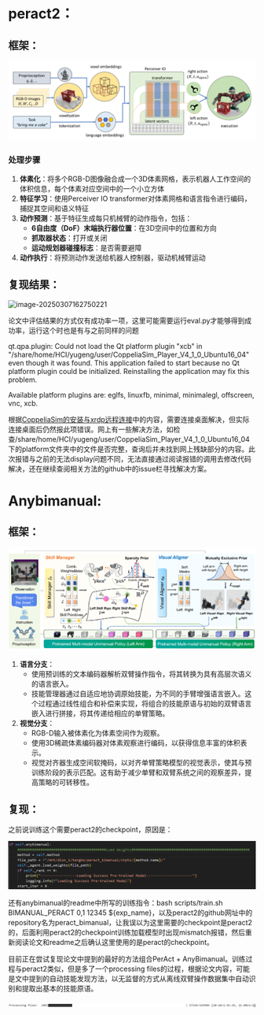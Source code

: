 # peract2：

## 框架：

![image-20250307145239537](https://raw.githubusercontent.com/oxygeng710/picture/main/image-20250307145239537.png)

### 处理步骤

1. **体素化**：将多个RGB-D图像融合成一个3D体素网格，表示机器人工作空间的体积信息，每个体素对应空间中的一个小立方体
2. **特征学习**：使用Perceiver IO transformer对体素网格和语言指令进行编码，捕捉其空间和语义特征
3. **动作预测**：基于特征生成每只机械臂的动作指令，包括：
   - **6自由度（DoF）末端执行器位置**：在3D空间中的位置和方向
   - **抓取器状态**：打开或关闭
   - **运动规划器碰撞标志**：是否需要避障
4. **动作执行**：将预测动作发送给机器人控制器，驱动机械臂运动

## 复现结果：

![image-20250307162750221](C:\Users\谢雨庚\AppData\Roaming\Typora\typora-user-images\image-20250307162750221.png)

​	论文中评估结果的方式仅有成功率一项，这里可能需要运行eval.py才能够得到成功率，运行这个时也是有与之前同样的问题

qt.qpa.plugin: Could not load the Qt platform plugin "xcb" in "/share/home/HCI/yugeng/user/CoppeliaSim_Player_V4_1_0_Ubuntu16_04" even though it was found.
This application failed to start because no Qt platform plugin could be initialized. Reinstalling the application may fix this problem.

Available platform plugins are: eglfs, linuxfb, minimal, minimalegl, offscreen, vnc, xcb.

根据[CoppeliaSim的安装与xrdp远程连接](https://docs.ruotao.tech/#/CoppeliaSim_xrdp)中的内容，需要连接桌面解决，但实际连接桌面后仍然报此项错误。网上有一些解决方法，如检查/share/home/HCI/yugeng/user/CoppeliaSim_Player_V4_1_0_Ubuntu16_04下的platform文件夹中的文件是否完整，查询后并未找到网上残缺部分的内容。此次报错与之前的无法display问题不同，无法直接通过阅读报错的调用去修改代码解决，还在继续查阅相关方法的github中的issue栏寻找解决方案。

# Anybimanual:

## 框架：

![image-20250307161119801](https://raw.githubusercontent.com/oxygeng710/picture/main/image-20250307161119801.png)

1. **语言分支**：
   - 使用预训练的文本编码器解析双臂操作指令，将其转换为具有高层次语义的语言嵌入。
   - 技能管理器通过自适应地协调原始技能，为不同的手臂增强语言嵌入。这个过程通过线性组合和补偿来实现，将组合的技能原语与初始的双臂语言嵌入进行拼接，将其传递给相应的单臂策略。
2. **视觉分支**：
   - RGB-D输入被体素化为体素空间作为观察。
   - 使用3D稀疏体素编码器对体素观察进行编码，以获得信息丰富的体积表示。
   - 视觉对齐器生成空间软掩码，以对齐单臂策略模型的视觉表示，使其与预训练阶段的表示匹配。这有助于减少单臂和双臂系统之间的观察差异，提高策略的可转移性。

## 复现：

之前说训练这个需要peract2的checkpoint，原因是：

![2dbaec00edd494c8597fb37e368c39b](https://raw.githubusercontent.com/oxygeng710/picture/main/2dbaec00edd494c8597fb37e368c39b.png)

还有anybimanual的readme中所写的训练指令：bash scripts/train.sh BIMANUAL_PERACT 0,1 12345 ${exp_name}，以及peract2的github网址中的repository名为peract_bimanual，让我误以为这里需要的checkpoint是peract2的，后面利用peract2的checkpoint训练加载模型时出现mismatch报错，然后重新阅读论文和readme之后确认这里使用的是peract的checkpoint。

目前正在尝试复现论文中提到的最好的方法组合PerAct + AnyBimanual。训练过程与peract2类似，但是多了一个processing files的过程，根据论文内容，可能是文中提到的自动技能发现方法，以无监督的方式从离线双臂操作数据集中自动识别和提取出基本的技能原语。

![image-20250307172100095](https://raw.githubusercontent.com/oxygeng710/picture/main/image-20250307172100095.png)
